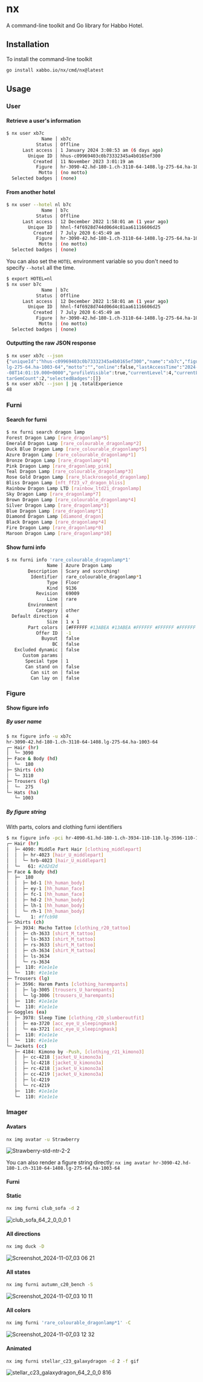 # nx

A command-line toolkit and Go library for Habbo Hotel.

## Installation

To install the command-line toolkit
```sh
go install xabbo.io/nx/cmd/nx@latest
```

## Usage

### User
#### Retrieve a user's information

```sh
$ nx user xb7c
             Name │ xb7c
           Status │ Offline
      Last access │ 1 January 2024 3:08:53 am (6 days ago)
        Unique ID │ hhus-c09969403c0b73332345a4b0165ef300
          Created │ 11 November 2023 3:01:19 am
           Figure │ hr-3090-42.hd-180-1.ch-3110-64-1408.lg-275-64.ha-1003-64
            Motto │ (no motto)
  Selected badges │ (none)
```

#### From another hotel
```sh
$ nx user --hotel nl b7c
             Name │ b7c
           Status │ Offline
      Last access │ 12 December 2022 1:58:01 am (1 year ago)
        Unique ID │ hhnl-f4f6928d744d06d4c81aa61116606d25
          Created │ 7 July 2020 6:45:49 am
           Figure │ hr-3090-42.hd-180-1.ch-3110-64-1408.lg-275-64.ha-1003-64
            Motto │ (no motto)
  Selected badges │ (none)
```

You can also set the `HOTEL` environment variable so you don't need to specify `--hotel` all the time.
```sh
$ export HOTEL=nl
$ nx user b7c
             Name │ b7c
           Status │ Offline
      Last access │ 12 December 2022 1:58:01 am (1 year ago)
        Unique ID │ hhnl-f4f6928d744d06d4c81aa61116606d25
          Created │ 7 July 2020 6:45:49 am
           Figure │ hr-3090-42.hd-180-1.ch-3110-64-1408.lg-275-64.ha-1003-64
            Motto │ (no motto)
  Selected badges │ (none)
```

#### Outputting the raw JSON response
```sh
$ nx user xb7c --json
{"uniqueId":"hhus-c09969403c0b73332345a4b0165ef300","name":"xb7c","figureString":"hr-3090-42.hd-180-1.ch-3110-64-1408.
lg-275-64.ha-1003-64","motto":"","online":false,"lastAccessTime":"2024-01-03T02:08:53.000+0000","memberSince":"2023-11
-08T14:01:19.000+0000","profileVisible":true,"currentLevel":4,"currentLevelCompletePercent":20,"totalExperience":48,"s
tarGemCount":2,"selectedBadges":[]}
$ nx user xb7c --json | jq .totalExperience
48
```

### Furni
#### Search for furni

```sh
$ nx furni search dragon lamp
Forest Dragon Lamp [rare_dragonlamp*5]
Emerald Dragon Lamp [rare_colourable_dragonlamp*2]
Duck Blue Dragon Lamp [rare_colourable_dragonlamp*5]
Azure Dragon Lamp [rare_colourable_dragonlamp*1]
Bronze Dragon Lamp [rare_dragonlamp*8]
Pink Dragon Lamp [rare_dragonlamp_pink]
Teal Dragon Lamp [rare_colourable_dragonlamp*3]
Rose Gold Dragon Lamp [rare_blackrosegold_dragonlamp]
Bliss Dragon Lamp [nft_ff23_v7_dragon_bliss]
Rainbow Dragon Lamp LTD [rainbow_ltd21_dragonlamp]
Sky Dragon Lamp [rare_dragonlamp*7]
Brown Dragon Lamp [rare_colourable_dragonlamp*4]
Silver Dragon Lamp [rare_dragonlamp*3]
Blue Dragon Lamp [rare_dragonlamp*1]
Diamond Dragon Lamp [diamond_dragon]
Black Dragon Lamp [rare_dragonlamp*4]
Fire Dragon Lamp [rare_dragonlamp*0]
Maroon Dragon Lamp [rare_dragonlamp*10]
```

#### Show furni info

```sh
$ nx furni info 'rare_colourable_dragonlamp*1'
               Name │ Azure Dragon Lamp
        Description │ Scary and scorching!
         Identifier │ rare_colourable_dragonlamp*1
               Type │ Floor
               Kind │ 9136
           Revision │ 69009
               Line │ rare
        Environment │
           Category │ other
  Default direction │ 4
               Size │ 1 x 1
        Part colors │ [#FFFFFF #13ABEA #13ABEA #FFFFFF #FFFFFF #FFFFFF #FFFFFF]
           Offer ID │ -1
             Buyout │ false
                 BC │ false
   Excluded dynamic │ false
      Custom params │
       Special type │ 1
       Can stand on │ false
         Can sit on │ false
         Can lay on │ false
```

### Figure

#### Show figure info
##### By user name
```sh
$ nx figure info -u xb7c
hr-3090-42.hd-180-1.ch-3110-64-1408.lg-275-64.ha-1003-64
┌─ Hair (hr)
│  └─ 3090
├─ Face & Body (hd)
│  └─  180
├─ Shirts (ch)
│  └─ 3110
├─ Trousers (lg)
│  └─  275
└─ Hats (ha)
   └─ 1003
```

##### By figure string
With parts, colors and clothing furni identifiers
```sh
$ nx figure info -pci hr-4090-61.hd-180-1.ch-3934-110-110.lg-3596-110-110.ea-3978-110-110.cc-4184-110-110
┌─ Hair (hr)
│  ├─ 4090: Middle Part Hair [clothing_middlepart]
│  │  ├─ hr-4023 [hair_U_middlepart]
│  │  └─ hrb-4023 [hair_U_middlepart]
│  └─   61: #2d2d2d
├─ Face & Body (hd)
│  ├─  180
│  │  ├─ bd-1 [hh_human_body]
│  │  ├─ ey-1 [hh_human_face]
│  │  ├─ fc-1 [hh_human_face]
│  │  ├─ hd-2 [hh_human_body]
│  │  ├─ lh-1 [hh_human_body]
│  │  └─ rh-1 [hh_human_body]
│  └─    1: #ffcb98
├─ Shirts (ch)
│  ├─ 3934: Macho Tattoo [clothing_r20_tattoo]
│  │  ├─ ch-3633 [shirt_M_tattoo]
│  │  ├─ ls-3633 [shirt_M_tattoo]
│  │  ├─ rs-3633 [shirt_M_tattoo]
│  │  ├─ ch-3634 [shirt_M_tattoo]
│  │  ├─ ls-3634
│  │  └─ rs-3634
│  ├─  110: #1e1e1e
│  └─  110: #1e1e1e
├─ Trousers (lg)
│  ├─ 3596: Harem Pants [clothing_harempants]
│  │  ├─ lg-3005 [trousers_U_harempants]
│  │  └─ lg-3006 [trousers_U_harempants]
│  ├─  110: #1e1e1e
│  └─  110: #1e1e1e
├─ Goggles (ea)
│  ├─ 3978: Sleep Time [clothing_r20_slumberoutfit]
│  │  ├─ ea-3720 [acc_eye_U_sleepingmask]
│  │  └─ ea-3721 [acc_eye_U_sleepingmask]
│  ├─  110: #1e1e1e
│  └─  110: #1e1e1e
└─ Jackets (cc)
   ├─ 4184: Kimono by -Push, [clothing_r21_kimono3]
   │  ├─ cc-4218 [jacket_U_kimono3a]
   │  ├─ lc-4218 [jacket_U_kimono3a]
   │  ├─ rc-4218 [jacket_U_kimono3a]
   │  ├─ cc-4219 [jacket_U_kimono3a]
   │  ├─ lc-4219
   │  └─ rc-4219
   ├─  110: #1e1e1e
   └─  110: #1e1e1e
```

### Imager

#### Avatars

```sh
nx img avatar -u Strawberry
```
![Strawberry-std-ntr-2-2](https://github.com/user-attachments/assets/39a733b2-a7ec-44ff-9406-faa2be87f00a)

You can also render a figure string directly: `nx img avatar hr-3090-42.hd-180-1.ch-3110-64-1408.lg-275-64.ha-1003-64`

#### Furni

#### Static

```sh
nx img furni club_sofa -d 2
```

![club_sofa_64_2_0_0_0 1](https://github.com/user-attachments/assets/b4078652-e39d-4a33-872b-45378d4e48aa)

#### All directions

```sh
nx img duck -D
```

![Screenshot_2024-11-07_03 06 21](https://github.com/user-attachments/assets/cc02fb7e-d3bc-4460-a68a-9f65e23a4029)

#### All states

```sh
nx img furni autumn_c20_bench -S
```

![Screenshot_2024-11-07_03 10 11](https://github.com/user-attachments/assets/7a721b2c-c93a-4fbd-8264-e8acb6dabc3d)

#### All colors

```sh
nx img furni 'rare_colourable_dragonlamp*1' -C
```

![Screenshot_2024-11-07_03 12 32](https://github.com/user-attachments/assets/69b84a71-eaf6-4e93-9b1f-b53e3db8beba)

#### Animated

```sh
nx img furni stellar_c23_galaxydragon -d 2 -f gif
```
![stellar_c23_galaxydragon_64_2_0_0 816](https://github.com/user-attachments/assets/e777a51f-04be-4c71-ac64-6761e1786697)

